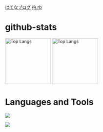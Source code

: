 [はてなブログ](https://hisakit.hatenablog.com)
[柏.rb](https://kashiwarb.connpass.com/)

# github-stats
  <img alt="Top Langs" height="150px" src="http://github-profile-summary-cards.vercel.app/api/cards/repos-per-language?username=tomitahisaki&theme=dark" />
  <img alt="Top Langs" height="150px" src="http://github-profile-summary-cards.vercel.app/api/cards/most-commit-language?username=tomitahisaki&theme=dark" />

 # Languages and Tools
  <p align="left">
  <a href="https://skillicons.dev">
    <img src="https://skillicons.dev/icons?i=js,ts,react,vue,ruby,rails,linux" />
  </a>
</p>
  <p align="left">
  <a href="https://skillicons.dev">
    <img src="https://skillicons.dev/icons?i=vscode,neovim,figma,raspberrypi" />
  </a>
</p>
